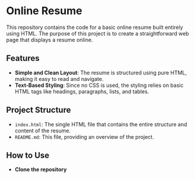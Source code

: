 # Online Resume

This repository contains the code for a basic online resume built entirely using HTML. The purpose of this project is to create a straightforward web page that displays a resume online.

## Features

- **Simple and Clean Layout**: The resume is structured using pure HTML, making it easy to read and navigate.
- **Text-Based Styling**: Since no CSS is used, the styling relies on basic HTML tags like headings, paragraphs, lists, and tables.

## Project Structure

- `index.html`: The single HTML file that contains the entire structure and content of the resume.
- `README.md`: This file, providing an overview of the project.

## How to Use

- **Clone the repository**



